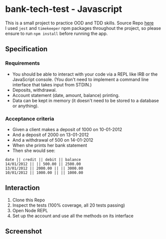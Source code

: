 # bank-tech-test - Javascript

This is a small project to practice OOD and TDD skills. Source Repo [here](https://github.com/makersacademy/course/blob/main/individual_challenges/bank_tech_test.md)\
I used `jest` and `timekeeper` npm packages throughout the project, so please ensure to run `npm install` before running the app.

## Specification
### Requirements
- You should be able to interact with your code via a REPL like IRB or the JavaScript console. (You don't need to implement a command line interface that takes input from STDIN.)
- Deposits, withdrawal.
- Account statement (date, amount, balance) printing.
- Data can be kept in memory (it doesn't need to be stored to a database or anything).

### Acceptance criteria
- Given a client makes a deposit of 1000 on 10-01-2012
- And a deposit of 2000 on 13-01-2012
- And a withdrawal of 500 on 14-01-2012
- When she prints her bank statement
- Then she would see:
```
date || credit || debit || balance
14/01/2012 || || 500.00 || 2500.00
13/01/2012 || 2000.00 || || 3000.00
10/01/2012 || 1000.00 || || 1000.00
```

## Interaction
1. Clone this Repo
2. Inspect the tests (100% coverage, all 20 tests passing)
3. Open Node REPL
4. Set up the account and use all the methods on its interface

## Screenshot

